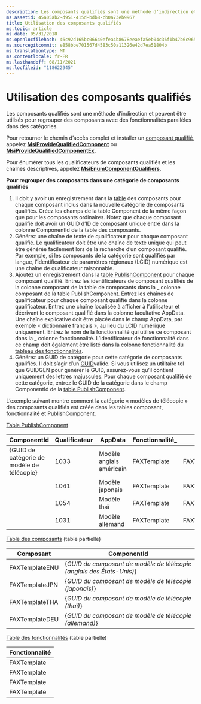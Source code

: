 ```yaml
---
description: Les composants qualifiés sont une méthode d’indirection et peuvent être utilisés pour regrouper des composants avec des fonctionnalités parallèles dans des catégories.
ms.assetid: 45a05ab2-d951-415d-bdb8-cb0a73eb9967
title: Utilisation des composants qualifiés
ms.topic: article
ms.date: 05/31/2018
ms.openlocfilehash: 46c92d165bc06640efea4b8678eeaefa5eb04c36f1b47b6c965faeea00c66adb
ms.sourcegitcommit: e858bbe701567d4583c50a11326e42d7ea51804b
ms.translationtype: MT
ms.contentlocale: fr-FR
ms.lasthandoff: 08/11/2021
ms.locfileid: "118622945"
---
```

# <a name="using-qualified-components"></a>Utilisation des composants qualifiés

Les composants qualifiés sont une méthode d’indirection et peuvent être utilisés pour regrouper des composants avec des fonctionnalités parallèles dans des catégories.

Pour retourner le chemin d’accès complet et installer un [composant qualifié](qualified-components.md), appelez [**MsiProvideQualifiedComponent**](/windows/desktop/api/Msi/nf-msi-msiprovidequalifiedcomponenta) ou [**MsiProvideQualifiedComponentEx**](/windows/desktop/api/Msi/nf-msi-msiprovidequalifiedcomponentexa).

Pour énumérer tous les qualificateurs de composants qualifiés et les chaînes descriptives, appelez [**MsiEnumComponentQualifiers**](/windows/desktop/api/Msi/nf-msi-msienumcomponentqualifiersa).

**Pour regrouper des composants dans une catégorie de composants qualifiés**

1.  Il doit y avoir un enregistrement dans la [table](component-table.md) des composants pour chaque composant inclus dans la nouvelle catégorie de composants qualifiés. Créez les champs de la table Component de la même façon que pour les composants ordinaires. Notez que chaque composant qualifié doit avoir un GUID d’ID de composant unique entré dans la colonne ComponentId de la table des composants.
2.  Générez une chaîne de texte de qualificateur pour chaque composant qualifié. Le qualificateur doit être une chaîne de texte unique qui peut être générée facilement lors de la recherche d’un composant qualifié. Par exemple, si les composants de la catégorie sont qualifiés par langue, l’identificateur de paramètres régionaux (LCID) numérique est une chaîne de qualificateur raisonnable.
3.  Ajoutez un enregistrement dans la [table PublishComponent](publishcomponent-table.md) pour chaque composant qualifié. Entrez les identificateurs de composant qualifiés de la colonne composant de la table de composants dans la \_ colonne composant de la table PublishComponent. Entrez les chaînes de qualificateur pour chaque composant qualifié dans la colonne qualificateur. Entrez une chaîne localisée à afficher à l’utilisateur et décrivant le composant qualifié dans la colonne facultative AppData. Une chaîne explicative doit être placée dans le champ AppData, par exemple « dictionnaire français », au lieu du LCID numérique uniquement. Entrez le nom de la fonctionnalité qui utilise ce composant dans la \_ colonne fonctionnalité. L’identificateur de fonctionnalité dans ce champ doit également être listé dans la colonne fonctionnalité du [tableau des fonctionnalités](feature-table.md).
4.  Générez un GUID de catégorie pour cette catégorie de composants qualifiés. Il doit s’agir d’un [GUID](guid.md)valide. Si vous utilisez un utilitaire tel que GUIDGEN pour générer le GUID, assurez-vous qu’il contient uniquement des lettres majuscules. Pour chaque composant qualifié de cette catégorie, entrez le GUID de la catégorie dans le champ ComponentId de la [table PublishComponent](publishcomponent-table.md).

L’exemple suivant montre comment la catégorie « modèles de télécopie » des composants qualifiés est créée dans les tables composant, fonctionnalité et PublishComponent.

[Table PublishComponent](publishcomponent-table.md)



| ComponentId                  | Qualificateur | AppData             | Fonctionnalité\_   | -\_    |
|------------------------------|-----------|---------------------|-------------|----------------|
| {GUID de catégorie de modèle de télécopie} | 1033      | Modèle anglais américain | FAXTemplate | FAXTemplateENU |
|                              | 1041      | Modèle japonais   | FAXTemplate | FAXTemplateJPN |
|                              | 1054      | Modèle thaï       | FAXTemplate | FAXTemplateTHA |
|                              | 1031      | Modèle allemand     | FAXTemplate | FAXTemplateDEU |



 

[Table des composants](component-table.md) (table partielle)



| Composant      | ComponentId                                  |
|----------------|----------------------------------------------|
| FAXTemplateENU | {*GUID du composant de modèle de télécopie (anglais des États-Unis)*} |
| FAXTemplateJPN | {*GUID du composant de modèle de télécopie (japonais)*}   |
| FAXTemplateTHA | {*GUID du composant de modèle de télécopie (thaï)*}       |
| FAXTemplateDEU | {*GUID du composant de modèle de télécopie (allemand)*}     |



 

[Table des fonctionnalités](feature-table.md) (table partielle)



| Fonctionnalité     |
|-------------|
| FAXTemplate |
| FAXTemplate |
| FAXTemplate |
| FAXTemplate |



 

 

 



